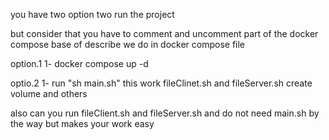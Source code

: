 you have two option two run the project

but consider that you have to comment and uncomment part of the docker compose base of describe we do in docker compose file

option.1
1- docker compose up -d

optio.2
1- run "sh main.sh"
this work fileClinet.sh and fileServer.sh create volume and others

also can you run fileClient.sh and fileServer.sh and do not need main.sh by the way but makes your work easy
